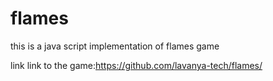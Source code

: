 # flames
this is a java script implementation of flames game

link link to the game:https://github.com/lavanya-tech/flames/
